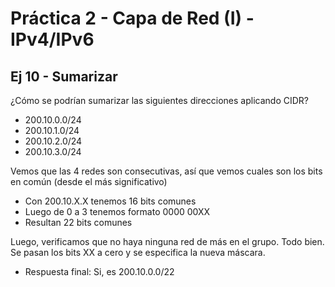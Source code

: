 # Práctica 2 - Capa de Red (I) - IPv4/IPv6

## Ej 10 - Sumarizar 
¿Cómo se podrían sumarizar las siguientes direcciones aplicando CIDR?
- 200.10.0.0/24
- 200.10.1.0/24
- 200.10.2.0/24
- 200.10.3.0/24

Vemos que las 4 redes son consecutivas, así que vemos cuales son los bits en común (desde el más significativo)

* Con 200.10.X.X tenemos 16 bits comunes 
* Luego de 0 a 3 tenemos formato 0000 00XX
* Resultan 22 bits comunes

Luego, verificamos que no haya ninguna red de más en el grupo. 
Todo bien. Se pasan los bits XX a cero y se especifica la nueva máscara. 

- Respuesta final: Si, es 200.10.0.0/22
